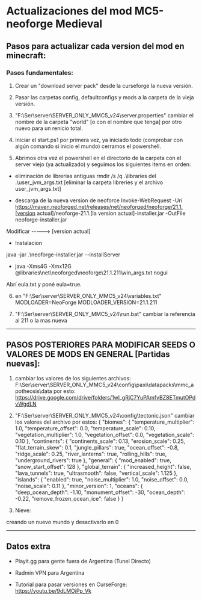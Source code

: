# Actualizaciones del mod MC5-neoforge Medieval

## Pasos para actualizar cada version del mod en minecraft:


### Pasos fundamentales:
1. Crear un "download server pack" desde la curseforge la nueva versión.

2. Pasar las carpetas config, defaultconfigs y mods a la carpeta de la vieja versión.

3. "F:\Ser\server\SERVER_ONLY_MMC5_v24\server.properties" cambiar el nombre de la carpeta "world" [o con el nombre que tenga] por otro nuevo para un renicio total.

4. Iniciar el start.ps1 por primera vez, ya iniciado todo (comprobar con algún comando si inicio el mundo) cerramos el powershell.

5. Abrimos otra vez el powershell en el directorio de la carpeta con el server viejo (ya actualizado) y seguimos los siguientes items en orden:

- eliminación de librerias antiguas rmdir /s /q .\libraries del .\user_jvm_args.txt
[eliminar la carpeta libreries y el archivo user_jvm_args.txt]

- descarga de la nueva version de neoforce
Invoke-WebRequest -Uri https://maven.neoforged.net/releases/net/neoforged/neoforge/21.1.[version actual]/neoforge-21.1.[la version actual]-installer.jar -OutFile neoforge-installer.jar

Modificar -----> [version actual]

- Instalacion

java -jar .\neoforge-installer.jar --installServer


- java -Xms4G -Xmx12G @libraries\net\neoforged\neoforge\21.1.211\win_args.txt nogui

Abrí eula.txt y poné eula=true. 

6. en "F:\Ser\server\SERVER_ONLY_MMC5_v24\variables.txt" 
MODLOADER=NeoForge
MODLOADER_VERSION=21.1.211

7. "F:\Ser\server\SERVER_ONLY_MMC5_v24\run.bat"
cambiar la referencia al 211 o la mas nueva

--- 

## PASOS POSTERIORES PARA MODIFICAR SEEDS O VALORES DE MODS EN GENERAL [Partidas nuevas]:

1. cambiar los valores de los siguientes archivos:
F:\Ser\server\SERVER_ONLY_MMC5_v24\config\paxi\datapacks\mmc_apotheosis\data
por esto:
https://drive.google.com/drive/folders/1wl_gRjC7YuPAmfvBZ8ETmutOPdvWgdLN

2. "F:\Ser\server\SERVER_ONLY_MMC5_v24\config\tectonic.json"
cambiar los valores del archivo por estos:
{
  "biomes": {
    "temperature_multiplier": 1.0,
    "temperature_offset": 0.0,
    "temperature_scale": 0.10,
    "vegetation_multiplier": 1.0,
    "vegetation_offset": 0.0,
    "vegetation_scale": 0.10
  },
  "continents": {
    "continents_scale": 0.13,
    "erosion_scale": 0.25,
    "flat_terrain_skew": 0.1,
    "jungle_pillars": true,
    "ocean_offset": -0.8,
    "ridge_scale": 0.25,
    "river_lanterns": true,
    "rolling_hills": true,
    "underground_rivers": true
  },
  "general": {
    "mod_enabled": true,
    "snow_start_offset": 128
  },
  "global_terrain": {
    "increased_height": false,
    "lava_tunnels": true,
    "ultrasmooth": false,
    "vertical_scale": 1.125
  },
  "islands": {
    "enabled": true,
    "noise_multiplier": 1.0,
    "noise_offset": 0.0,
    "noise_scale": 0.11
  },
  "minor_version": 1,
  "oceans": {
    "deep_ocean_depth": -1.10,
    "monument_offset": -30,
    "ocean_depth": -0.22,
    "remove_frozen_ocean_ice": false
  }
}

3. Nieve:

creando un nuevo mundo y desactivarlo en 0

---

## Datos extra

- Playit.gg para gente fuera de Argentina (Tunel Directo)

- Radmin VPN para Argentina

- Tutorial para pasar versiones en CurseForge: https://youtu.be/9dLMOiPp_Vk
